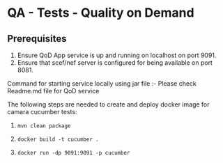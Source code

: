 # QA - Tests - Quality on Demand

## Prerequisites

1. Ensure QoD App service is up and running on localhost on port 9091.
2. Ensure that scef/nef server is configured for being available on port 8081.


Command for starting service locally using jar file :-
Please check Readme.md file for QoD service


The following steps are needed to create and deploy docker image for camara cucumber tests:

1. ```mvn clean package```

2. ```docker build -t cucumber .```

3. ```docker run -dp 9091:9091 -p cucumber```
